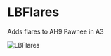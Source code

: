 LBFlares
========

Adds flares to AH9 Pawnee in A3

![LBFlares](http://i2.minus.com/iwO8ZNObMYxfc.png)

